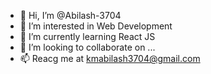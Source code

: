 - 👋 Hi, I’m @Abilash-3704
- 👀 I’m interested in Web Development
- 🌱 I’m currently learning React JS
- 💞️ I’m looking to collaborate on ...
- 📫 Reacg me at kmabilash3704@gmail.com

<!---
Abilash-3704/Abilash-3704 is a ✨ special ✨ repository because its `README.md` (this file) appears on your GitHub profile.
You can click the Preview link to take a look at your changes.
--->
